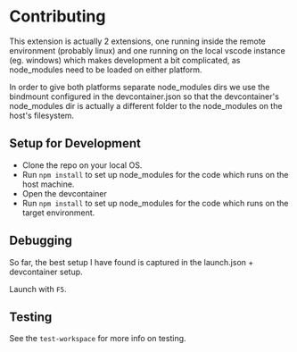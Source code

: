 # Contributing

This extension is actually 2 extensions, one running inside the remote environment (probably linux) and one running on the local vscode instance (eg. windows)
which makes development a bit complicated, as node_modules need to be loaded on either platform.

In order to give both platforms separate node_modules dirs we use the bindmount configured in the devcontainer.json so that the devcontainer's node_modules dir
is actually a different folder to the node_modules on the host's filesystem.

## Setup for Development

- Clone the repo on your local OS.
- Run `npm install` to set up node_modules for the code which runs on the host machine.
- Open the devcontainer
- Run `npm install` to set up node_modules for the code which runs on the target environment.

## Debugging

So far, the best setup I have found is captured in the launch.json + devcontainer setup.

Launch with `F5`.

## Testing

See the `test-workspace` for more info on testing.
